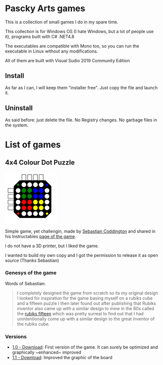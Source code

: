 # Pascky Arts games

This is a collection of small games I do in my spare time.

This collection is for Windows OS (I hate Windows, but a lot of people use it), programs built with C# .NET4.8

The executables are compatible with Mono too, so you can run the executable in Linux without any modifications.

All of them are built with Visual Sudio 2019 Community Edition

## Install

As far as I can, I will keep them "installer free". Just copy the file and launch it.

## Uninstall

As said before: just delete the file. No Registry changes. No garbage files in the system.

# List of games

## 4x4 Colour Dot Puzzle

![Logo](4x4/icon/AppIcon.png)

Simple game, yet challengin, made by [Sebastian Coddington](https://www.instructables.com/member/Sebastian+Coddington/) and shared in his Instructables [page of the game](https://www.instructables.com/4x4-Colour-Dot-Puzzle/).

I do not have a 3D printer, but I liked the game.

I wanted to build my own copy and I got the permission to release it as open source (Thanks Sebastian)

### Genesys of the game

Words of Sebastian:
> I completely designed the game from scratch so its my original design
> I looked for inspiration for the game basing myself on a rubiks cube and a fifteen puzzle
> I then later found out after publishing that Rubiks inventor also came up with a similar design  to mine in the 80s called the [rubiks fifteen](https://www.jaapsch.net/puzzles/rubik15.htm) which was pretty surreal to find out that I had unintentionally come up with a similar design to the great inventor of the rubiks cube. 


### Versions

* [1.0 - Download](4x4/Releases/v1.0/4x4.exe): First version of the game. It can surely be optimized and graphically ~enhanced~ improved
* [1.1 - Download](4x4/Releases/v1.1/4x4.exe): Improved the graphic of the board